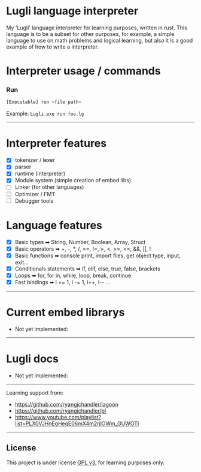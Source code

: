 # Lugli language interpreter
My 'Lugli' language interpreter for learning purposes, written in rust. This language is to be a subset for other purposes, for example, a simple language to use on math problems and logical learning, but also it is a good example of how to write a interpreter.

# Interpreter usage / commands
### Run
```bash
[Executable] run <file path>
```
Example: `Lugli.exe run foo.lg`

---

# Interpreter features
* [x] tokenizer / lexer
* [x] parser
* [x] runtime (interpreter)
* [x] Module system (simple creation of embed libs)
* [ ] Linker (for other languages)
* [ ] Optimizer / FMT
* [ ] Debugger tools

# Language features
* [x] Basic types ➡ String, Number, Boolean, Array, Struct
* [x] Basic operators ➡ +, -, *, /, ==, !=, >, <, >=, <=, &&, ||, !
* [x] Basic functions ➡ console print, import files, get object type, input, exit...
* [x] Conditionals statements ➡ if, elif, else, true, false, brackets
* [x] Loops ➡ for, for in, while, loop, break, continue
* [x] Fast bindings ➡ i += 1, i -= 1, i++, i-- ...
---

# Current embed librarys
- Not yet implemented:

---

# Lugli docs
- Not yet implemented:

---

Learning support from:
- https://github.com/ryangjchandler/lagoon
- https://github.com/ryangjchandler/pl
- https://www.youtube.com/playlist?list=PLX0VJHnEgHeqE06mX4m2rjlOWm_GUWOTI

---

## License
This project is under license [GPL v3](LICENSE.md), for learning purposes only.
